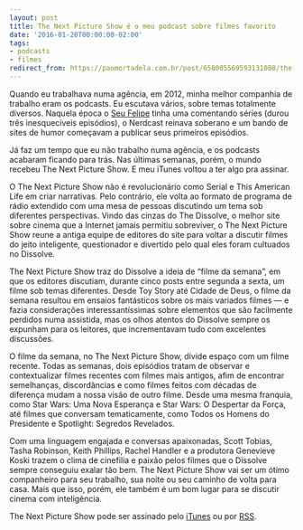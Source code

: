 ```yaml
---
layout: post
title: The Next Picture Show é o meu podcast sobre filmes favorito
date: '2016-01-20T00:00:00-02:00'
tags:
- podcasts
- filmes
redirect_from: https://paomortadela.com.br/post/658005569593131008/the-next-picture-show-%C3%A9-o-meu-podcast-sobre-filmes
---
```

Quando eu trabalhava numa agência, em 2012, minha melhor companhia de trabalho eram os podcasts. Eu escutava vários, sobre temas totalmente diversos. Naquela época o [Seu Felipe](https://seufelipe.me) tinha uma comentando séries (durou três inesquecíveis episódios), o Nerdcast reinava soberano e um bando de sites de humor começavam a publicar seus primeiros episódios.

Já faz um tempo que eu não trabalho numa agência, e os podcasts acabaram ficando para trás. Nas últimas semanas, porém, o mundo recebeu The Next Picture Show. E meu iTunes voltou a ter algo pra assinar.

O The Next Picture Show não é revolucionário como Serial e This American Life em criar narrativas. Pelo contrário, ele volta ao formato de programa de rádio extendido com uma mesa de pessoas discutindo um tema sob diferentes perspectivas. Vindo das cinzas do The Dissolve, o melhor site sobre cinema que a Internet jamais permitiu sobreviver, o The Next Picture Show reune a antiga equipe de editores do site para voltar a discutir filmes do jeito inteligente, questionador e divertido pelo qual eles foram cultuados no Dissolve.

The Next Picture Show traz do Dissolve a ideia de “filme da semana”, em que os editores discutiam, durante cinco posts entre segunda a sexta, um filme sob temas diferentes. Desde Toy Story até Cidade de Deus, o filme da semana resultou em ensaios fantásticos sobre os mais variados filmes — e fazia considerações interessantíssimas sobre elementos que são facilmente perdidos numa assistida, mas os olhos atentos do Dissolve sempre os expunham para os leitores, que incrementavam tudo com excelentes discussões.

O filme da semana, no The Next Picture Show, divide espaço com um filme recente. Todas as semanas, dois episódios tratam de observar e contextualizar filmes recentes com filmes mais antigos, afim de encontrar semelhanças, discordâncias e como filmes feitos com décadas de diferença mudam a nossa visão de outro filme. Desde uma mesma franquia, como Star Wars: Uma Nova Esperança e Star Wars: O Despertar da Força, até filmes que conversam tematicamente, como Todos os Homens do Presidente e Spotlight: Segredos Revelados.

Com uma linguagem engajada e conversas apaixonadas, Scott Tobias, Tasha Robinson, Keith Phillips, Rachel Handler e a produtora Genevieve Koski trazem o clima de cinefilia e paixão pelos filmes que o Dissolve sempre conseguiu exalar tão bem. The Next Picture Show vai ser um ótimo companheiro para seu trabalho, sua noite ou seu caminho de volta para casa. Mais que isso, porém, ele também é um bom lugar para se discutir cinema com inteligência.

The Next Picture Show pode ser assinado pelo [iTunes](https://itun.es/i6Y96Rf) ou por [RSS](feed://nextpictureshow.libsyn.com/rss).

